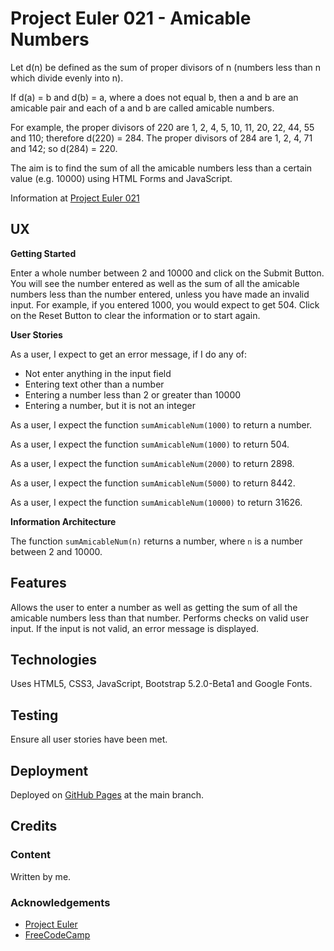# Project Euler 021 - Amicable Numbers

Let d(n) be defined as the sum of proper divisors of n (numbers less than n which divide evenly into n).

If d(a) = b and d(b) = a, where a does not equal b, then a and b are an amicable pair and each of a and b are called amicable numbers.

For example, the proper divisors of 220 are 1, 2, 4, 5, 10, 11, 20, 22, 44, 55 and 110; therefore d(220) = 284.  The proper divisors of 284 are 1, 2, 4, 71 and 142; so d(284) = 220.

The aim is to find the sum of all the amicable numbers less than a certain value (e.g. 10000) using HTML Forms and JavaScript.

Information at [Project Euler 021](https://projecteuler.net/problem=21)

## UX

**Getting Started**

Enter a whole number between 2 and 10000 and click on the Submit Button.  You will see the number entered as well as the sum of all the amicable numbers less than the number entered, unless you have made an invalid input.  For example, if you entered 1000, you would expect to get 504.  Click on the Reset Button to clear the information or to start again.

**User Stories**

As a user, I expect to get an error message, if I do any of:

- Not enter anything in the input field
- Entering text other than a number
- Entering a number less than 2 or greater than 10000
- Entering a number, but it is not an integer

As a user, I expect the function `sumAmicableNum(1000)` to return a number.

As a user, I expect the function `sumAmicableNum(1000)` to return 504.

As a user, I expect the function `sumAmicableNum(2000)` to return 2898.

As a user, I expect the function `sumAmicableNum(5000)` to return 8442.

As a user, I expect the function `sumAmicableNum(10000)` to return 31626.

**Information Architecture**

The function `sumAmicableNum(n)` returns a number, where `n` is a number between 2 and 10000.

## Features

Allows the user to enter a number as well as getting the sum of all the amicable numbers less than that number.  Performs checks on valid user input.  If the input is not valid, an error message is displayed.

## Technologies

Uses HTML5, CSS3, JavaScript, Bootstrap 5.2.0-Beta1 and Google Fonts.

## Testing

Ensure all user stories have been met.

## Deployment

Deployed on [GitHub Pages](https://derektypist.github.io/project-euler-021) at the main branch.

## Credits

### Content

Written by me.

### Acknowledgements

- [Project Euler](https://projecteuler.net)
- [FreeCodeCamp](https://www.freecodecamp.org)